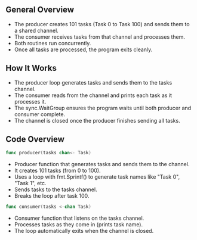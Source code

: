 ## General Overview
- The producer creates 101 tasks (Task 0 to Task 100) and sends them to a shared channel.
- The consumer receives tasks from that channel and processes them.
- Both routines run concurrently.
- Once all tasks are processed, the program exits cleanly.

## How It Works

- The producer loop generates tasks and sends them to the tasks channel.
- The consumer reads from the channel and prints each task as it processes it.
- The sync.WaitGroup ensures the program waits until both producer and consumer complete.
- The channel is closed once the producer finishes sending all tasks.


## Code Overview
  ```GO
  func producer(tasks chan<- Task)
  ```
- Producer function that generates tasks and sends them to the channel.
- It creates 101 tasks (from 0 to 100).
- Uses a loop with fmt.Sprintf() to generate task names like "Task 0", "Task 1", etc.
- Sends tasks to the tasks channel.
- Breaks the loop after task 100.

```Go
func consumer(tasks <-chan Task)
```
- Consumer function that listens on the tasks channel.
- Processes tasks as they come in (prints task name).
- The loop automatically exits when the channel is closed.

